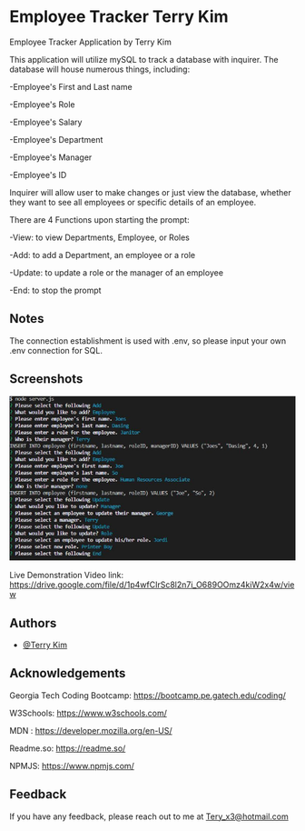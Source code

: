 
# Employee Tracker Terry Kim
Employee Tracker Application by Terry Kim

This application will utilize mySQL to track a database with inquirer. The database will house numerous things,
including: 

-Employee's First and Last name

-Employee's Role

-Employee's Salary 

-Employee's Department

-Employee's Manager

-Employee's ID 


Inquirer will allow user to make changes or just view the database, whether they want to see all employees or specific details of an employee.

There are 4 Functions upon starting the prompt:

-View: to view Departments, Employee, or Roles

-Add: to add a Department, an employee or a role

-Update: to update a role or the manager of an employee

-End: to stop the prompt

## Notes

The connection establishment is used with .env, so please input your own .env connection for SQL.

## Screenshots

![App Screenshot](./example.JPG)

Live Demonstration Video link: https://drive.google.com/file/d/1p4wfCIrSc8l2n7i_O689OOmz4kiW2x4w/view



## Authors

- [@Terry Kim](https://github.com/TeryKing)


## Acknowledgements

Georgia Tech Coding Bootcamp: https://bootcamp.pe.gatech.edu/coding/

W3Schools: https://www.w3schools.com/

MDN : https://developer.mozilla.org/en-US/

Readme.so: https://readme.so/

NPMJS: https://www.npmjs.com/
## Feedback

If you have any feedback, please reach out to me at Tery_x3@hotmail.com

